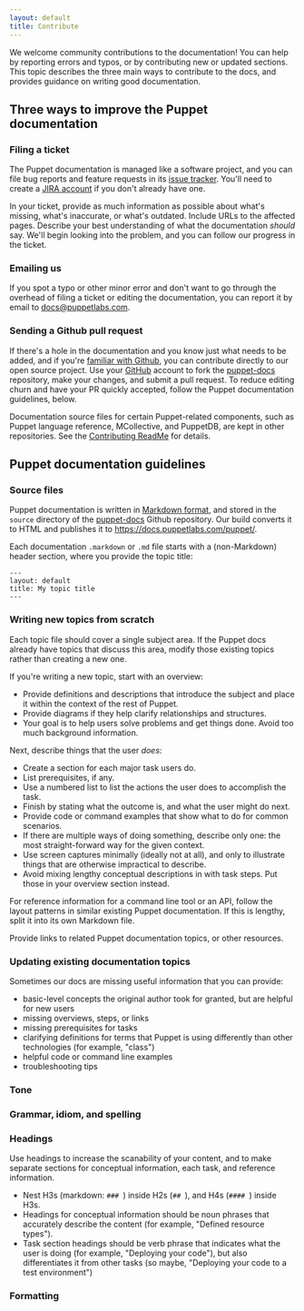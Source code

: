 ```yaml
---
layout: default
title: Contribute
---
```


We welcome community contributions to the documentation! You can help by reporting errors and typos, or by contributing new or updated sections. This topic describes the three main ways to contribute to the docs, and provides guidance on writing good documentation.

## Three ways to improve the Puppet documentation

### Filing a ticket

The Puppet documentation is managed like a software project, and you can file bug reports and feature requests in its
[issue tracker](https://tickets.puppetlabs.com/browse/DOCUMENT). You'll need to create a [JIRA account](https://tickets.puppetlabs.com/secure/Signup!default.jspa) if you don't already have one.

In your ticket, provide as much information as possible about what's missing, what's inaccurate, or what's outdated. Include URLs to the affected pages. Describe your best understanding of what the documentation _should_ say. We'll begin looking into the problem, and you can follow our progress in the ticket.

### Emailing us

If you spot a typo or other minor error and don't want to go through the overhead of filing a ticket or editing the documentation, you can report it by email to <docs@puppetlabs.com>.

### Sending a Github pull request

If there's a hole in the documentation and you know just what needs to be added, and if you're [familiar with Github](http://learn.github.com/), you can contribute directly to our open source project. Use your [GitHub](http://github.com) account to fork the [puppet-docs](http://github.com/puppetlabs/puppet-docs) repository, make your changes, and submit a pull request. To reduce editing churn and have your PR quickly accepted, follow the Puppet documentation guidelines, below.

Documentation source files for certain Puppet-related components, such as Puppet language reference, MCollective, and PuppetDB, are kept in other repositories. See the [Contributing ReadMe](https://github.com/puppetlabs/puppet-docs/blob/master/CONTRIBUTING.md) for details.

## Puppet documentation guidelines

### Source files

Puppet documentation is written in [Markdown format](https://daringfireball.net/projects/markdown/syntax), and stored in the `source` directory of the [puppet-docs](http://github.com/puppetlabs/puppet-docs) Github repository. Our build converts it to HTML and publishes it to <https://docs.puppetlabs.com/puppet/>. 

Each documentation `.markdown` or `.md` file starts with a (non-Markdown) header section, where you provide the topic title:

```
---
layout: default
title: My topic title
---
```

### Writing new topics from scratch

Each topic file should cover a single subject area. If the Puppet docs already have topics that discuss this area, modify those existing topics rather than creating a new one.

If you're writing a new topic, start with an overview:
- Provide definitions and descriptions that introduce the subject and place it within the context of the rest of Puppet.
- Provide diagrams if they help clarify relationships and structures. 
- Your goal is to help users solve problems and get things done. Avoid too much background information.

Next, describe things that the user *does*:
- Create a section for each major task users do. 
- List prerequisites, if any. 
- Use a numbered list to list the actions the user does to accomplish the task. 
- Finish by stating what the outcome is, and what the user might do next. 
- Provide code or command examples that show what to do for common scenarios.
- If there are multiple ways of doing something, describe only one: the most straight-forward way for the given context. 
- Use screen captures minimally (ideally not at all), and only to illustrate things that are otherwise impractical to describe. 
- Avoid mixing lengthy conceptual descriptions in with task steps. Put those in your overview section instead.

For reference information for a command line tool or an API, follow the layout patterns in similar existing Puppet documentation. If this is lengthy, split it into its own Markdown file.

Provide links to related Puppet documentation topics, or other resources.

### Updating existing documentation topics

Sometimes our docs are missing useful information that you can provide:
- basic-level concepts the original author took for granted, but are helpful for new users
- missing overviews, steps, or links
- missing prerequisites for tasks
- clarifying definitions for terms that Puppet is using differently than other technologies (for example, "class")
- helpful code or command line examples
- troubleshooting tips

### Tone

### Grammar, idiom, and spelling

### Headings

Use headings to increase the scanability of your content, and to make separate sections for conceptual information, each task, and reference information. 
- Nest H3s (markdown: `### `) inside H2s (`## `), and H4s (`#### `) inside H3s. 
- Headings for conceptual information should be noun phrases that accurately describe the content (for example, "Defined resource types"). 
- Task section headings should be verb phrase that indicates what the user is doing (for example, "Deploying your code"), but also differentiates it from other tasks (so maybe, "Deploying your code to a test environment")

### Formatting

